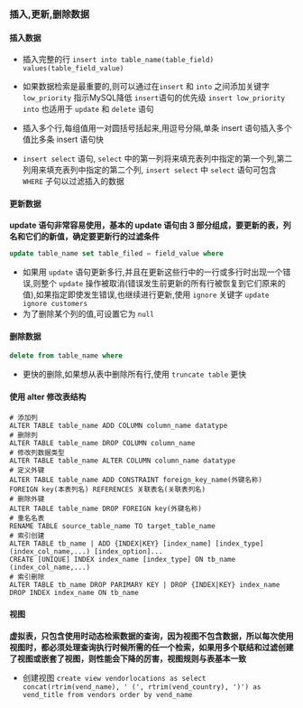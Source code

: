 ### 插入,更新,删除数据

#### 插入数据

* 插入完整的行 `insert into table_name(table_field) values(table_field_value)`
* 如果数据检索是最重要的,则可以通过在`insert` 和 `into` 之间添加关键字 `low_priority` 指示MySQL降低 `insert`语句的优先级 `insert low_priority into` 也适用于 `update` 和 `delete` 语句

* 插入多个行,每组值用一对圆括号括起来,用逗号分隔,单条 insert 语句插入多个值比多条 insert 语句快

* `insert select`  语句, `select` 中的第一列将来填充表列中指定的第一个列,第二列用来填充表列中指定的第二个列, `insert select` 中 `select` 语句可包含 `WHERE` 子句以过滤插入的数据

#### 更新数据

**update 语句非常容易使用，基本的 update 语句由 3 部分组成，要更新的表，列名和它们的新值，确定要更新行的过滤条件**

```sql
update table_name set table_filed = field_value where 
```

* 如果用 `update` 语句更新多行,并且在更新这些行中的一行或多行时出现一个错误,则整个 `update` 操作被取消(错误发生前更新的所有行被恢复到它们原来的值),如果指定即使发生错误,也继续进行更新,使用 `ignore` 关键字 `update ignore customers`
* 为了删除某个列的值,可设置它为 `null` 

#### 删除数据

```sql
delete from table_name where
```

* 更快的删除,如果想从表中删除所有行,使用 `truncate table` 更快

#### 使用 alter 修改表结构

```mysql
# 添加列
ALTER TABLE table_name ADD COLUMN column_name datatype
# 删除列
ALTER TABLE table_name DROP COLUMN column_name
# 修改列数据类型
ALTER TABLE table_name ALTER COLUMN column_name datatype
# 定义外键
ALTER TABLE table_name ADD CONSTRAINT foreign_key_name(外键名称) FOREIGN key(本表列名) REFERENCES 关联表名(关联表列名)
# 删除外键
ALTER TABLE table_name DROP FOREIGN key(外键名称)
# 重名名表
RENAME TABLE source_table_name TO target_table_name
# 索引创建
ALTER TABLE tb_name | ADD {INDEX|KEY} [index_name] [index_type] (index_col_name,...) [index_option]...
CREATE [UNIQUE] INDEX index_name [index_type] ON tb_name (index_col_name,...)
# 索引删除
ALTER TABLE tb_name DROP PARIMARY KEY | DROP {INDEX|KEY} index_name
DROP INDEX index_name ON tb_name
```

#### 视图

**虚拟表，只包含使用时动态检索数据的查询，因为视图不包含数据，所以每次使用视图时，都必须处理查询执行时候所需的任一个检索，如果用多个联结和过滤创建了视图或嵌套了视图，则性能会下降的厉害，视图规则与表基本一致**

* 创建视图 `create view vendorlocations as select concat(rtrim(vend_name), ' (', rtrim(vend_country), ')') as vend_title from vendors order by vend_name`

  
